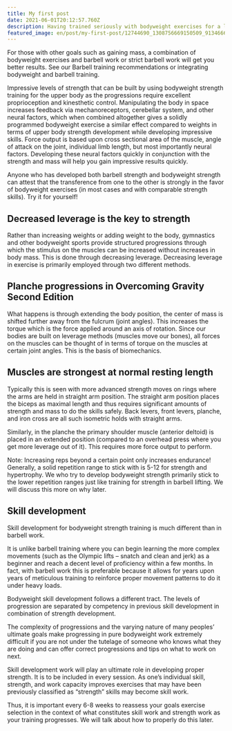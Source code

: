 ```yaml
---
title: My first post
date: 2021-06-01T20:12:57.760Z
description: Having trained seriously with bodyweight exercises for a long time, I strongly believe that a solidly construed bodyweight strength training regimen is at least as good as weights for strength for the upper body. The legs are a slightly different case because they are much stronger than the upper body they require weighted stimuli to make optimal progress. Hence, optimal strength and hypertrophy requires barbells for the legs.
featured_image: en/post/my-first-post/12744690_1308756669150509_9134666407862896837_n.jpg
---
```

For those with other goals such as gaining mass, a combination of bodyweight exercises and barbell work or strict barbell work will get you better results. See our Barbell training recommendations or integrating bodyweight and barbell training.

Impressive levels of strength that can be built by using bodyweight strength training for the upper body as the progressions require excellent proprioception and kinesthetic control. Manipulating the body in space increases feedback via mechanoreceptors, cerebellar system, and other neural factors, which when combined altogether gives a solidly programmed bodyweight exercise a similar effect compared to weights in terms of upper body strength development while developing impressive skills. Force output is based upon cross sectional area of the muscle, angle of attack on the joint, individual limb length, but most importantly neural factors. Developing these neural factors quickly in conjunction with the strength and mass will help you gain impressive results quickly.

Anyone who has developed both barbell strength and bodyweight strength can attest that the transference from one to the other is strongly in the favor of bodyweight exercises (in most cases and with comparable strength skills). Try it for yourself!

## Decreased leverage is the key to strength

Rather than increasing weights or adding weight to the body, gymnastics and other bodyweight sports provide structured progressions through which the stimulus on the muscles can be increased without increases in body mass. This is done through decreasing leverage. Decreasing leverage in exercise is primarily employed through two different methods.

## Planche progressions in Overcoming Gravity Second Edition

What happens is through extending the body position, the center of mass is shifted further away from the fulcrum (joint angles). This increases the torque which is the force applied around an axis of rotation. Since our bodies are built on leverage methods (muscles move our bones), all forces on the muscles can be thought of in terms of torque on the muscles at certain joint angles. This is the basis of biomechanics.

## Muscles are strongest at normal resting length

Typically this is seen with more advanced strength moves on rings where the arms are held in straight arm position. The straight arm position places the biceps as maximal length and thus requires significant amounts of strength and mass to do the skills safely. Back levers, front levers, planche, and iron cross are all such isometric holds with straight arms.

Similarly, in the planche the primary shoulder muscle (anterior deltoid) is placed in an extended position (compared to an overhead press where you get more leverage out of it). This requires more force output to perform.

Note: Increasing reps beyond a certain point only increases endurance! Generally, a solid repetition range to stick with is 5-12 for strength and hypertrophy. We who try to develop bodyweight strength primarily stick to the lower repetition ranges just like training for strength in barbell lifting. We will discuss this more on why later.

## Skill development

Skill development for bodyweight strength training is much different than in barbell work.

It is unlike barbell training where you can begin learning the more complex movements (such as the Olympic lifts – snatch and clean and jerk) as a beginner and reach a decent level of proficiency within a few months. In fact, with barbell work this is preferable because it allows for years upon years of meticulous training to reinforce proper movement patterns to do it under heavy loads.

Bodyweight skill development follows a different tract. The levels of progression are separated by competency in previous skill development in combination of strength development.

The complexity of progressions and the varying nature of many peoples’ ultimate goals make progressing in pure bodyweight work extremely difficult if you are not under the tutelage of someone who knows what they are doing and can offer correct progressions and tips on what to work on next.

Skill development work will play an ultimate role in developing proper strength. It is to be included in every session. As one’s individual skill, strength, and work capacity improves exercises that may have been previously classified as “strength” skills may become skill work.

Thus, it is important every 6-8 weeks to reassess your goals exercise selection in the context of what constitutes skill work and strength work as your training progresses. We will talk about how to properly do this later.
